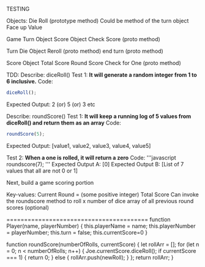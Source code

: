 TESTING

Objects:
Die
  Roll (prototype method) 
    Could be method of the turn object
  Face up Value

Game
  Turn Object
  Score Object
  Check Score (proto method)

Turn
  Die Object
  Reroll (proto method)
  end turn (proto method)

Score Object
  Total Score
  Round Score
    Check for One (proto method)


TDD:
Describe: diceRoll()
Test 1:
**It will generate a random integer from 1 to 6 inclusive.**
Code:
```javascript
diceRoll();
```
Expected Output:
2 (or) 5 (or) 3 etc

Describe: roundScore()
Test 1:
**It will keep a running log of 5 values from diceRoll() and return them as an array**
Code:
```javascript
roundScore(5);
```
Expected Output: [value1, value2, value3, value4, value5]

Test 2:
**When a one is rolled, it will return a zero**
Code:
'''javascript
roundscore(7);
'''
Expected Output A: [0]
Expected Output B: [List of 7 values that all are not 0 or 1]



Next, build a game scoring portion

Key-values: 
  Current Round = (some positive integer)
  Total Score
  Can invoke the roundscore method to roll x number of dice
  array of all previous round scores (optional)

========================================
function Player(name, playerNumber) {
  this.playerName = name;
  this.playerNumber = playerNumber;
  this.turn = false;
	this.currentScore=0
}

function roundScore(numberOfRolls, currentScore) {
  let rollArr = [];
  for (let n = 0; n < numberOfRolls; n++) {
    Joe.currentScore.diceRoll();
    if currentScore === 1) {
      return 0;
    } else {
    rollArr.push(newRoll);
    }
  }; 
  return rollArr;
} 